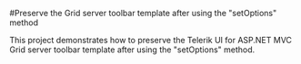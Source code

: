#Preserve the Grid server toolbar template after using the "setOptions" method

This project demonstrates how to preserve the Telerik UI for ASP.NET MVC Grid server toolbar template after using the "setOptions" method.
